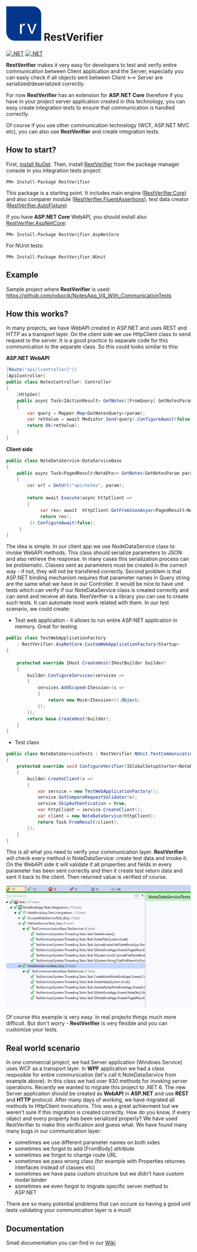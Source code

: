 # ![RestVerifier logo](./docs/logoRV.png) RestVerifier

[![.NET](https://github.com/robocik/RestVerifier/actions/workflows/dotnet.yml/badge.svg)](https://github.com/robocik/RestVerifier/actions/workflows/dotnet.yml)
[![.NET](https://img.shields.io/nuget/v/RestVerifier)](https://www.nuget.org/packages/RestVerifier)

**RestVerifier** makes it very easy for developers to test and verify entire communication between Client application and the Server, especially you can easly check if all objects sent between Client &lt;--&gt; Server are serialized/deserialized correctly.

For now **RestVerifier** has an extension for **ASP.NET Core** therefore if you have in your project server application created in this technology, you can easy create integration tests to ensure that communication is handled correctly.

Of course if you use other communication technology (WCF, ASP.NET MVC etc), you can also use **RestVerifier** and create integration tests.

## How to start?

First, [install NuGet](http://docs.nuget.org/docs/start-here/installing-nuget). Then, install [RestVerifier](https://www.nuget.org/packages/RestVerifier/) from the package manager console in you integration tests project:
```
PM> Install-Package RestVerifier
```
This package is a starting point. It includes main engine ([RestVerifier.Core](https://www.nuget.org/packages/RestVerifier.Core/)) and also comparer module ([RestVerifier.FluentAssertions](https://www.nuget.org/packages/RestVerifier.FluentAssertions/)), test data creator ([RestVerifier.AutoFixture](https://www.nuget.org/packages/RestVerifier.AutoFixture/))

If you have **ASP.NET Core** WebAPI, you should install also [RestVerifier.AspNetCore](https://www.nuget.org/packages/RestVerifier.AspNetCore/):
```
PM> Install-Package RestVerifier.AspNetCore
```

For NUnit tests:
```
PM> Install-Package RestVerifier.NUnit 
```

## Example

Sample project where **RestVerifier** is used:
https://github.com/robocik/NotesApp_V4_With_CommunicationTests

## How this works?

In many projects, we have WebAPI created in ASP.NET and uses REST and HTTP as a transport layer. On the client side we use HttpClient class to send request to the server. It is a good practice to separate code for this communication to the separate class. So this could looks similar to this:

**ASP.NET WebAPI**
```cs
[Route("api/[controller]")]
[ApiController]
public class NotesController: Controller
{
    [HttpGet]
    public async Task<IActionResult> GetNotes([FromQuery] GetNotesParam param)
    {
        var query = Mapper.Map<GetNotesQuery>(param);
        var retValue = await Mediator.Send(query).ConfigureAwait(false);
        return Ok(retValue);
    }
}
```

**Client side**
```cs
public class NoteDataService:DataServiceBase
{
    public async Task<PagedResult<NoteDto>> GetNotes(GetNotesParam param)
    {
        var url = GetUrl("api/notes", param);
            
        return await Execute(async httpClient =>
        {
             var res= await  httpClient.GetFromJsonAsync<PagedResult<NoteDto>>(url, CreateOptions()).ConfigureAwait(false);
             return res!;
         }).ConfigureAwait(false);
     }
}
```
The idea is simple. In our client app we use NodeDataService class to invoke WebAPI methods. This class should serialize parameters to JSON and also retrieve the response. In many cases this serialization process can be problematic. Classes sent as parameters must be created in the correct way - if not, they will not be transfered correctly.
Second problem is that ASP.NET binding mechanism requires that parameter names in Query string are the same what we have in our Controller. It would be nice to have unit tests which can verify if our NoteDataService class is created correctly and can send and receive all data.
RestVerifier is a library you can use to create such tests. It can automate most work related with them. In our test scenario, we could create:
- Test web application - it allows to run entire ASP.NET application in memory. Great for testing

```cs
public class TestWebApplicationFactory
    : RestVerifier.AspNetCore.CustomWebApplicationFactory<Startup>
{

    protected override IHost CreateHost(IHostBuilder builder)
    {
        builder.ConfigureServices(services =>
        {
            services.AddScoped<ISession>(s =>
            {
                return new Mock<ISession>().Object;
            });
        });
        return base.CreateHost(builder);
    }    
}
```
- Test class
```cs
public class NoteDataServiceTests : RestVerifier.NUnit.TestCommunicationBase<NoteDataService>
{
    protected override void ConfigureVerifier(IGlobalSetupStarter<NoteDataService> builder)
    {
        builder.CreateClient(v =>
        {
            var service = new TestWebApplicationFactory();
            service.SetCompareRequestValidator(v);
            service.SkipAuthentication = true;
            var httpClient = service.CreateClient();
            var client = new NoteDataService(httpClient);
            return Task.FromResult(client);
        });
    }
}
```
This is all what you need to verify your communication layer. **RestVerifier** will check every method in NoteDataService: create test data and invoke it. On the WebAPI side it will validate if all properties and fields in every parameter has been sent correctly and then it create test return data and sent it back to the client. Then returned value is verified of course.

![Test result](./docs/restverifier_readme1.png) 

Of course this example is very easy. In real projects things much more difficult. But don't worry - **RestVerifier** is very flexible and you can customize your tests.

## Real world scenario
In one commercial project, we had Server application (Windows Service) uses WCF as a transport layer. In **WPF** application we had a class resposible for entire communication (let's call it NoteDataService from example above). In this class we had over 830 methods for invoking server operations. 
Recently we wanted to migrate this project to .NET 6. The new Server application should be created as **WebAPI** in **ASP.NET** and use **REST** and **HTTP** protocol. After many days of working, we have migrated all methods to HttpClient invocations. This was a great achievment but we weren't sure if this migration is created correctly. How do you know, if every object and every property has been serialized properly?
We have used RestVerifier to make this verification and guess what. We have found many many bugs in our communication layer:
- sometimes we use different parameter names on both sides
- sometimes we forgot to add [FromBody] attribute
- sometimes we forgot to change route URL
- sometimes we pass wrong class (for example with Properties returnes interfaces instead of classes etc)
- sometimes we have pass custom structure but we didn't have custom model binder 
- sometimes we even forgot to migrate specific server method to ASP.NET

There are so many potential problems that can occure so having a good unit tests validating your communication layer is a must!

## Documentation

Small documentation you can find  in our [Wiki](https://github.com/robocik/RestVerifier/wiki/Documentation/) 
